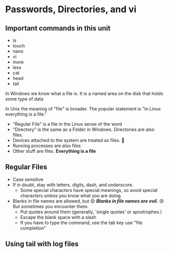 # Passwords, Directories, and vi

## Important commands in this unit

* ls
* touch
* nano
* vi
* more
* less
* cat
* head
* tail

In Windows we know what a file is.  It is a named area on the disk that holds some type of data

In Unix the meaning of "file" is broader. The popular statement is "In Linux everything is a file."

* "Regular File" is a file in the Linux sense of the word
* "Directory" is the same as a Folder in Windows.  Directories are also files.
* Devices attached to the system are treated as files. :floppy_disk:
* Running processes are also files
* Other stuff are files.  **Everything is a file**

## Regular Files

* Case sensitive
* If in doubt, stay with letters, digits, dash, and underscore.
  * Some special characters have special meanings, so avoid special characters unless you know what you are doing.
* Blanks in file names are allowed, but :rage: ***Blanks in file names are evil.*** :rage:  But sometimes you encounter them.
  * Put quotes around them (generally, 'single quotes' or apostrophes.)
  * Escape the blank space with a slash
  * If you have to type the command, use the tab key use "file completion"

## Using tail with log files